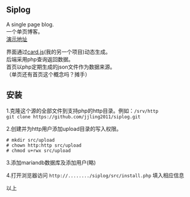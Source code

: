 ## Siplog  
A single page blog.  
一个单页博客。  
[演示地址][1]  
  
界面通过[card.js][2](我的另一个项目)动态生成。  
后端采用php查询返回数据。  
首页以php定期生成的json文件作为数据来源。  
（单页还有首页这个概念吗？摊手）  
  
    
## 安装  
1.克隆这个源的全部文件到支持php的http目录。例如：`/srv/http`  
`git clone https://github.com/jjling2011/siplog.git`  

2.创建并为http用户添加upload目录的写入权限。  
```
# mkdir src/upload
# chown http:http src/upload
# chmod u+rwx src/upload
```  
  
3.添加mariandb数据库及添加用户(略)  

4.打开浏览器访问 `http://......../siplog/src/install.php` 填入相应信息  

以上


  [1]: http://ltc.epizy.com/siplog/index.html
  [2]: https://github.com/jjling2011/card.js